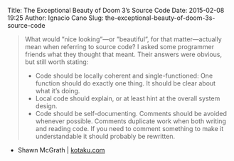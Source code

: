Title: The Exceptional Beauty of Doom 3’s Source Code
Date: 2015-02-08 19:25
Author: Ignacio Cano
Slug: the-exceptional-beauty-of-doom-3s-source-code

> What would ”nice looking”—or ”beautiful”, for that matter—actually
> mean when referring to source code? I asked some programmer friends
> what they thought that meant. Their answers were obvious, but still
> worth stating:
>
> -   Code should be locally coherent and single-functioned: One
>     function should do exactly one thing. It should be clear about
>     what it’s doing.
> -   Local code should explain, or at least hint at the overall system
>     design.
> -   Code should be self-documenting. Comments should be avoided
>     whenever possible. Comments duplicate work when both writing and
>     reading code. If you need to comment something to make it
>     understandable it should probably be rewritten.

- Shawn McGrath | [kotaku.com][]

  [kotaku.com]: http://kotaku.com/5975610/the-exceptional-beauty-of-doom-3s-source-code
    "The Exceptional Beauty of Doom 3's Source Code"
